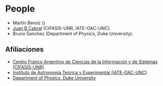 
# People


-   Martín Beroiz ()
-   [Juan B Cabral](https://jbcabral.org) (CIFASIS-UNR, IATE-OAC-UNC).
-   Bruno Sanchez (Department of Physics, Duke University).


## Afiliaciones

-   [Centro Franco Argentino de Ciencias de la Información y de Sistemas (CIFASIS-UNR)](https://www.cifasis-conicet.gov.ar/)
-   [Instituto de Astronomía Teórica y Experimental (IATE-OAC-UNC)](http://iate.oac.uncor.edu/)
-   [Department of Physics, Duke University](https://phy.duke.edu/)

